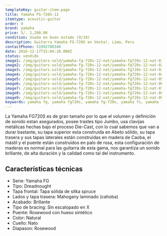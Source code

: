 ```yaml
---
templateKey: guitar-item-page
title: Yamaha FG-720S-12
itemtype: acoustic-guitar
order: 9
brand: yamaha
price: S/. 1,200.00
condition: Usada en buen estado (9/10)
description: Guitarra Yamaha FG-720S en Venta!, Lima, Peru
contactPhone: 51992780348
date: 2016-12-17T15:04:10.000Z
status: vendido
image1: /img/guitars-sold/yamaha-fg-720s-12-nat/yamaha-fg720s-12-nat-01-sold.jpg
image2: /img/guitars-sold/yamaha-fg-720s-12-nat/yamaha-fg720s-12-nat-02-sold.jpg
image3: /img/guitars-sold/yamaha-fg-720s-12-nat/yamaha-fg720s-12-nat-03-sold.jpg
image4: /img/guitars-sold/yamaha-fg-720s-12-nat/yamaha-fg720s-12-nat-04-sold.jpg
image5: /img/guitars-sold/yamaha-fg-720s-12-nat/yamaha-fg720s-12-nat-05-sold.jpg
image6: /img/guitars-sold/yamaha-fg-720s-12-nat/yamaha-fg720s-12-nat-06-sold.jpg
image7: /img/guitars-sold/yamaha-fg-720s-12-nat/yamaha-fg720s-12-nat-07-sold.jpg
image8: /img/guitars-sold/yamaha-fg-720s-12-nat/yamaha-fg720s-12-nat-08-sold.jpg
image9: /img/guitars-sold/yamaha-fg-720s-12-nat/yamaha-fg720s-12-nat-09-sold.jpg
keywords: yamaha fg, yamaha fg720s, yamaha fg-720s, yamaha fs, yamaha fs720s, yamaha fs-720s
---
```


La Yamaha FG720S es de gran tamaño por lo que el volumen y definición de sonido estan asegurados, posee trastes tipo Jumbo, usa clavijas metálicas hechas bajo el proceso Die-Cast, con lo cual sabemos que van a durar bastante, su tapa superior esta construida en Abeto sólido, su tapa trasera y sus tapas laterales están construidas en madera de Caoba, el mástil y el puente están construidos en palo de rosa, esta configuración de maderas es normal para las guitarra de esta gama, nos garantiza un sonido brillante,  de alta duración y la calidad como tal del instrumento.

## Características técnicas

* Serie: Yamaha FG
* Tipo: Dreadnought
* Tapa frontal: Tapa sólida de sitka spruce
* Lados y tapa trasera: Mahogany laminado (cahoba)
* Acabado: Brillante
* Tipo de bracing: Sin escalopado en X
* Puente: Rosewood con hueso sintético
* Color: Natural
* Cuello: Nato
* Diapason: Rosewood
